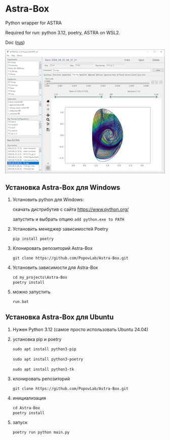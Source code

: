 # Astra-Box

Python wrapper for ASTRA

Required for run: python 3.12, poetry, ASTRA on WSL2.

Doc ([rus](https://temper8.github.io/Astra-Box/))



![](/docs/media/main.png)


## Установка Astra-Box для Windows

1. Установить python для Windows:

    скачать дистрибутив с сайта https://www.python.org/

    запустить и выбрать опцию `add python.exe to PATH`


2. Установить менеджер зависимостей Poetry

    ```
    pip install poetry
    ```

3. Клонировать репозиторий Astra-Box
    ```
    git clone https://github.com/PopovLab/Astra-Box.git
    ```
3. Установить зависимости для Astra-Box

    ```
    cd my_projects\Astra-Box
    poetry install 
    ```

4. можно запустить 
    ```
    run.bat
    ```


## Установка Astra-Box для Ubuntu

1. Нужен Python 3.12 (самое просто использовать Ubuntu 24.04)

2.  установка pip  и poetry
    ```
    sudo apt install python3-pip

    sudo apt install python3-poetry

    sudo apt install python3-tk

    ```

3. клонировать репозиторий
    ```
    git clone https://github.com/PopovLab/Astra-Box.git
    ```

4. инициализация
    ```
    cd Astra-Box
    poetry install
    ```


5. запуск
    ```
    poetry run python main.py
    ```

    
